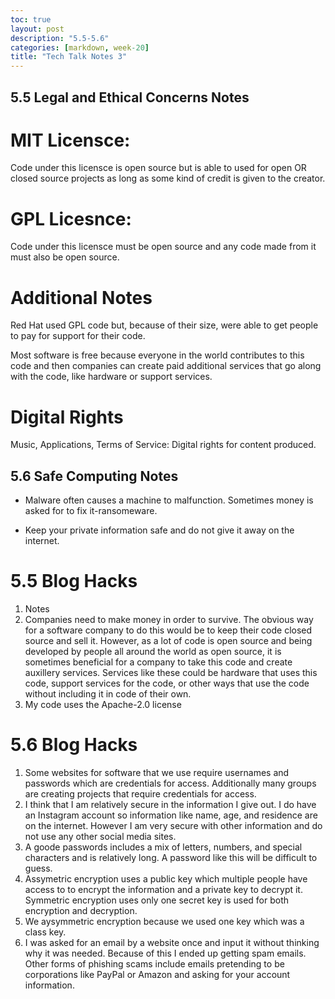 ```yaml
---
toc: true
layout: post
description: "5.5-5.6"
categories: [markdown, week-20]
title: "Tech Talk Notes 3"
---
```


## 5.5 Legal and Ethical Concerns Notes

# MIT Licensce: 

Code under this licensce is open source but is able to used for open OR closed source projects as long as some kind of credit is given to the creator.

# GPL Licesnce:

Code under this licensce must be open source and any code made from it must also be open source.

# Additional Notes

Red Hat used GPL code but, because of their size, were able to get people to pay for support for their code.

Most software is free because everyone in the world contributes to this code and then companies can create paid additional services that go along with the code, like hardware or support services.

# Digital Rights

Music, Applications, Terms of Service: Digital rights for content produced.

## 5.6 Safe Computing Notes

- Malware often causes a machine to malfunction. Sometimes money is asked for to fix it-ransomeware.

- Keep your private information safe and do not give it away on the internet.

# 5.5 Blog Hacks

1. Notes
2. Companies need to make money in order to survive. The obvious way for a software company to do this would be to keep their code closed source and sell it. However, as a lot of code is open source and being developed by people all around the world as open source, it is sometimes beneficial for a company to take this code and create auxillery services. Services like these could be hardware that uses this code, support services for the code, or other ways that use the code without including it in code of their own.
3. My code uses the Apache-2.0 license

# 5.6 Blog Hacks

1. Some websites for software that we use require usernames and passwords which are credentials for access. Additionally many groups are creating projects that require credentials for access. 
2. I think that I am relatively secure in the information I give out. I do have an Instagram account so information like name, age, and residence are on the internet. However I am very secure with other information and do not use any other social media sites.
3. A goode passwords includes a mix of letters, numbers, and special characters and is relatively long. A password like this will be difficult to guess.
4. Assymetric encryption uses a public key which multiple people have access to to encrypt the information and a private key to decrypt it. Symmetric encryption uses only one secret key is used for both encryption and decryption.
5. We aysymmetric encryption because we used one key which was a class key.
6. I was asked for an email by a website once and input it without thinking why it was needed. Because of this I ended up getting spam emails. Other forms of phishing scams include emails pretending to be corporations like PayPal or Amazon and asking for your account information.
